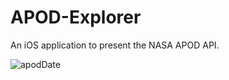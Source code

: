# APOD-Explorer

An iOS application to present the NASA APOD API.

![apodDate](https://user-images.githubusercontent.com/21090832/93281591-3c232700-f781-11ea-9436-9102a2277654.gif)
